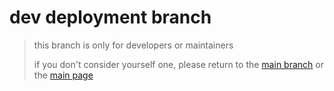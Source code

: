 # dev deployment branch

> this branch is only for developers or maintainers
> 
> if you don't consider yourself one, please return to the [main branch](https://github.com/FaolanBig/DB-Matcher-v5/tree/master) or the [main page](https://github.com/FaolanBig/DB-Matcher-v5)